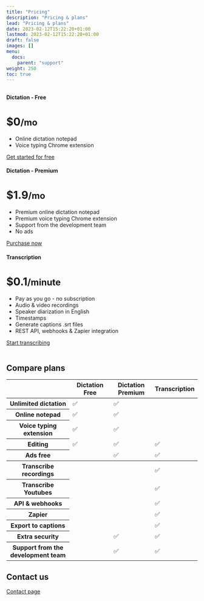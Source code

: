 ```yaml
---
title: "Pricing"
description: "Pricing & plans"
lead: "Pricing & plans"
date: 2023-02-12T15:22:20+01:00
lastmod: 2023-02-12T15:22:20+01:00
draft: false
images: []
menu:
  docs:
    parent: "support"
weight: 250
toc: true
---
```


##

<div class="row row-cols-1 row-cols-md-3 mb-3 text-center">
    <div class="col">
      <div class="card mb-4 rounded-3 shadow-sm border-primary">
        <div class="card-header py-3">
          <h4 class="my-0 fw-normal">Dictation - Free</h4>
        </div>
        <div class="card-body">
          <h1 class="card-title pricing-card-title">$0<small class="text-muted fw-light">/mo</small></h1>
          <ul class="list-unstyled mt-3 mb-4">
            <li>Online dictation notepad</li>
            <li>Voice typing Chrome extension</li>
          </ul>
          <a href="/dictate/" type="button" class="w-100 btn btn-lg btn-outline-primary">Get started for free</a>
        </div>
      </div>
    </div>
    <div class="col">
      <div class="card mb-4 rounded-3 shadow-sm border-primary">
        <div class="card-header py-3">
          <h4 class="my-0 fw-normal">Dictation - Premium</h4>
        </div>
        <div class="card-body">
          <h1 class="card-title pricing-card-title">$1.9<small class="text-muted fw-light">/mo</small></h1>
          <ul class="list-unstyled mt-3 mb-4">
            <li>Premium online dictation notepad</li>
            <li>Premium voice typing Chrome extension</li>
            <li>Support from the development team</li>
            <li>No ads</li>
          </ul>
          <a href="/upgrade/" type="button" class="w-100 btn btn-lg btn-primary">Purchase now</a>
        </div>
      </div>
    </div>
    <div class="col">
      <div class="card mb-4 rounded-3 shadow-sm border-primary">
        <div class="card-header py-3">
          <h4 class="my-0 fw-normal">Transcription</h4>
        </div>
        <div class="card-body">
          <h1 class="card-title pricing-card-title">$0.1<small class="text-muted fw-light">/minute</small></h1>
          <ul class="list-unstyled mt-3 mb-4">
            <li>Pay as you go - no subscription</li>
            <li>Audio & video recordings</li>
            <li>Speaker diarization in English</li>
            <li>Timestamps</li>
            <li>Generate captions .srt files</li>
            <li>REST API, webhooks & Zapier integration</li>
          </ul>
          <a href="/files/" type="button" class="w-100 btn btn-lg btn-primary">Start transcribing</a>
        </div>
      </div>
    </div>
  </div>

<br/>

## Compare plans

<div class="table-responsive">
  <table class="table text-center">
    <thead>
    <tr>
      <th style="width: 34%;"></th>
      <th style="width: 22%;">Dictation Free</th>
      <th style="width: 22%;">Dictation Premium</th>
      <th style="width: 22%;">Transcription</th>
    </tr>
    </thead>
    <tbody>
    <tr>
      <th scope="row" class="text-start">Unlimited dictation</th>
      <td>✅</td>
      <td>✅</td>
      <td></td>
    </tr>
    <tr>
      <th scope="row" class="text-start">Online notepad</th>
      <td>✅</td>
      <td>✅</td>
      <td></td>
    </tr>
    <tr>
      <th scope="row" class="text-start">Voice typing extension</th>
      <td>✅</td>
      <td>✅</td>
      <td></td>
    </tr>
    <tr>
      <th scope="row" class="text-start">Editing</th>
      <td>✅</td>
      <td>✅</td>
      <td>✅</td>
    </tr>
    <tr>
      <th scope="row" class="text-start">Ads free</th>
      <td></td>
      <td>✅</td>
      <td>✅</td>
    </tr>
    </tbody>
    <tbody>
    <tr>
      <th scope="row" class="text-start">Transcribe recordings</th>
      <td></td>
      <td></td>
      <td>✅</td>
    </tr>
    <tr>
      <th scope="row" class="text-start">Transcribe Youtubes</th>
      <td></td>
      <td></td>
      <td>✅</td>
    </tr>
    <tr>
      <th scope="row" class="text-start">API & webhooks</th>
      <td></td>
      <td></td>
      <td>✅</td>
    </tr>
    <tr>
      <th scope="row" class="text-start">Zapier</th>
      <td></td>
      <td></td>
      <td>✅</td>
    </tr>
    <tr>
      <th scope="row" class="text-start">Export to captions</th>
      <td></td>
      <td></td>
      <td>✅</td>
    </tr>
    <tr>
      <th scope="row" class="text-start">Extra security</th>
      <td></td>
      <td>✅</td>
      <td>✅</td>
    </tr>
    <tr>
      <th scope="row" class="text-start">Support from the development team</th>
      <td></td>
      <td>✅</td>
      <td>✅</td>
    </tr>
    </tbody>
  </table>
</div>


## Contact us

[Contact page](/contact/)
